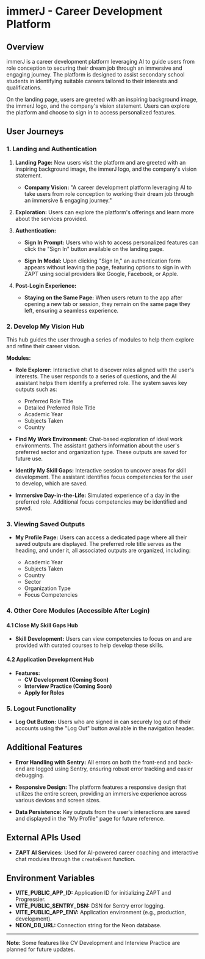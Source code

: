 # immerJ - Career Development Platform

## Overview

immerJ is a career development platform leveraging AI to guide users from role conception to securing their dream job through an immersive and engaging journey. The platform is designed to assist secondary school students in identifying suitable careers tailored to their interests and qualifications.

On the landing page, users are greeted with an inspiring background image, the immerJ logo, and the company's vision statement. Users can explore the platform and choose to sign in to access personalized features.

## User Journeys

### 1. Landing and Authentication

1. **Landing Page:** New users visit the platform and are greeted with an inspiring background image, the immerJ logo, and the company's vision statement.

   - **Company Vision:** "A career development platform leveraging AI to take users from role conception to working their dream job through an immersive & engaging journey."

2. **Exploration:** Users can explore the platform's offerings and learn more about the services provided.

3. **Authentication:**

   - **Sign In Prompt:** Users who wish to access personalized features can click the "Sign In" button available on the landing page.
   
   - **Sign In Modal:** Upon clicking "Sign In," an authentication form appears without leaving the page, featuring options to sign in with ZAPT using social providers like Google, Facebook, or Apple.

4. **Post-Login Experience:**

   - **Staying on the Same Page:** When users return to the app after opening a new tab or session, they remain on the same page they left, ensuring a seamless experience.

### 2. Develop My Vision Hub

This hub guides the user through a series of modules to help them explore and refine their career vision.

**Modules:**

- **Role Explorer:** Interactive chat to discover roles aligned with the user's interests. The user responds to a series of questions, and the AI assistant helps them identify a preferred role. The system saves key outputs such as:

  - Preferred Role Title
  - Detailed Preferred Role Title
  - Academic Year
  - Subjects Taken
  - Country

- **Find My Work Environment:** Chat-based exploration of ideal work environments. The assistant gathers information about the user's preferred sector and organization type. These outputs are saved for future use.

- **Identify My Skill Gaps:** Interactive session to uncover areas for skill development. The assistant identifies focus competencies for the user to develop, which are saved.

- **Immersive Day-in-the-Life:** Simulated experience of a day in the preferred role. Additional focus competencies may be identified and saved.

### 3. Viewing Saved Outputs

- **My Profile Page:** Users can access a dedicated page where all their saved outputs are displayed. The preferred role title serves as the heading, and under it, all associated outputs are organized, including:

  - Academic Year
  - Subjects Taken
  - Country
  - Sector
  - Organization Type
  - Focus Competencies

### 4. Other Core Modules (Accessible After Login)

#### 4.1 Close My Skill Gaps Hub

- **Skill Development:** Users can view competencies to focus on and are provided with curated courses to help develop these skills.

#### 4.2 Application Development Hub

- **Features:**
  - **CV Development (Coming Soon)**
  - **Interview Practice (Coming Soon)**
  - **Apply for Roles**

### 5. Logout Functionality

- **Log Out Button:** Users who are signed in can securely log out of their accounts using the "Log Out" button available in the navigation header.

## Additional Features

- **Error Handling with Sentry:** All errors on both the front-end and back-end are logged using Sentry, ensuring robust error tracking and easier debugging.

- **Responsive Design:** The platform features a responsive design that utilizes the entire screen, providing an immersive experience across various devices and screen sizes.

- **Data Persistence:** Key outputs from the user's interactions are saved and displayed in the "My Profile" page for future reference.

## External APIs Used

- **ZAPT AI Services:** Used for AI-powered career coaching and interactive chat modules through the `createEvent` function.

## Environment Variables

- **VITE_PUBLIC_APP_ID:** Application ID for initializing ZAPT and Progressier.
- **VITE_PUBLIC_SENTRY_DSN:** DSN for Sentry error logging.
- **VITE_PUBLIC_APP_ENV:** Application environment (e.g., production, development).
- **NEON_DB_URL:** Connection string for the Neon database.

---

**Note:** Some features like CV Development and Interview Practice are planned for future updates.